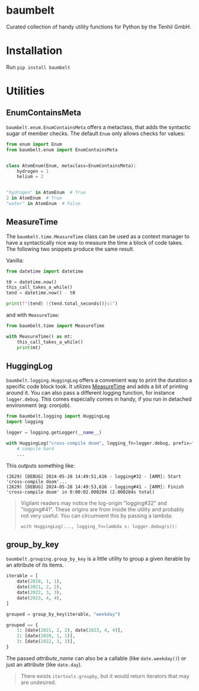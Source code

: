 # baumbelt

Curated collection of handy utility functions for Python by the Tenhil GmbH.

# Installation

Run `pip install baumbelt`

# Utilities

## EnumContainsMeta

`baumbelt.enum.EnumContainsMeta` offers a metaclass, that adds the syntactic sugar of member checks. The default `Enum` only allows checks for values:

```python
from enum import Enum
from baumbelt.enum import EnumContainsMeta


class AtomEnum(Enum, metaclass=EnumContainsMeta):
    hydrogen = 1
    helium = 2


"hydrogen" in AtomEnum  # True
2 in AtomEnum  # True
"water" in AtomEnum  # False
```

## MeasureTime

The `baumbelt.time.MeasureTime` class can be used as a context manager to have a syntactically nice way to measure the time a block of code takes.
The following two snippets produce the same result.

Vanilla:

```python
from datetime import datetime

t0 = datetime.now()
this_call_takes_a_while()
tend = datetime.now() - t0

print(f"{tend} ({tend.total_seconds()}s)")
```

and with `MeasureTime`:

```python
from baumbelt.time import MeasureTime

with MeasureTime() as mt:
    this_call_takes_a_while()
    print(mt)
```

## HuggingLog

`baumbelt.logging.HuggingLog` offers a convenient way to print the duration a specific code block took. It utilizes [MeasureTime](#measuretime) and adds a bit of printing around it. You can also pass
a different logging function, for instance `logger.debug`. This comes especially comes in handy, if you run in detached environment (eg: cronjob).

```python
from baumbelt.logging import HuggingLog
import logging

logger = logging.getLogger(__name__)

with HuggingLog("cross-compile doom", logging_fn=logger.debug, prefix="[ARM]"):
    # compile hard
    ...
```

This outputs something like:

```
(2629) [DEBUG] 2024-05-28 14:49:51,616 - logging#32 - [ARM]: Start  'cross-compile doom'...
(2629) [DEBUG] 2024-05-28 14:49:53,616 - logging#41 - [ARM]: Finish 'cross-compile doom' in 0:00:02.000204 (2.000204s total)
```

> Vigilant readers may notice the log-origin "logging#32" and "logging#41". These origins are from inside the utility and probably not very useful. You can circumvent this by passing a lambda:
>
> `with HuggingLog(..., logging_fn=lambda s: logger.debug(s)):`

## group_by_key

`baumbelt.grouping.group_by_key` is a little utility to group a given iterable by an attribute of its items.

```python
iterable = [
    date(2020, 1, 1),
    date(2021, 2, 2),
    date(2022, 3, 3),
    date(2023, 4, 4),
]

grouped = group_by_key(iterable, "weekday")

grouped == {
    1: [date(2021, 2, 2), date(2023, 4, 4)],
    2: [date(2020, 1, 1)],
    3: [date(2022, 3, 3)],
}
```

The passed *attribute_name* can also be a callable (like `date.weekday()`) or just an attribute (like `date.day`).

> There exists `itertools.groupby`, but it would return iterators that may are undesired.
